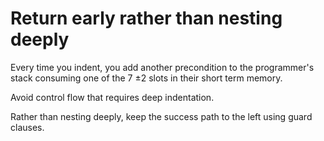 # Return early rather than nesting deeply
Every time you indent, you add another precondition to the programmer's stack consuming one of the 7 ±2 slots in their short term memory.

Avoid control flow that requires deep indentation.

Rather than nesting deeply, keep the success path to the left using guard clauses.